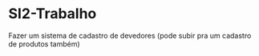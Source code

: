 # SI2-Trabalho
Fazer um sistema de cadastro de devedores (pode subir pra um cadastro de produtos também)
